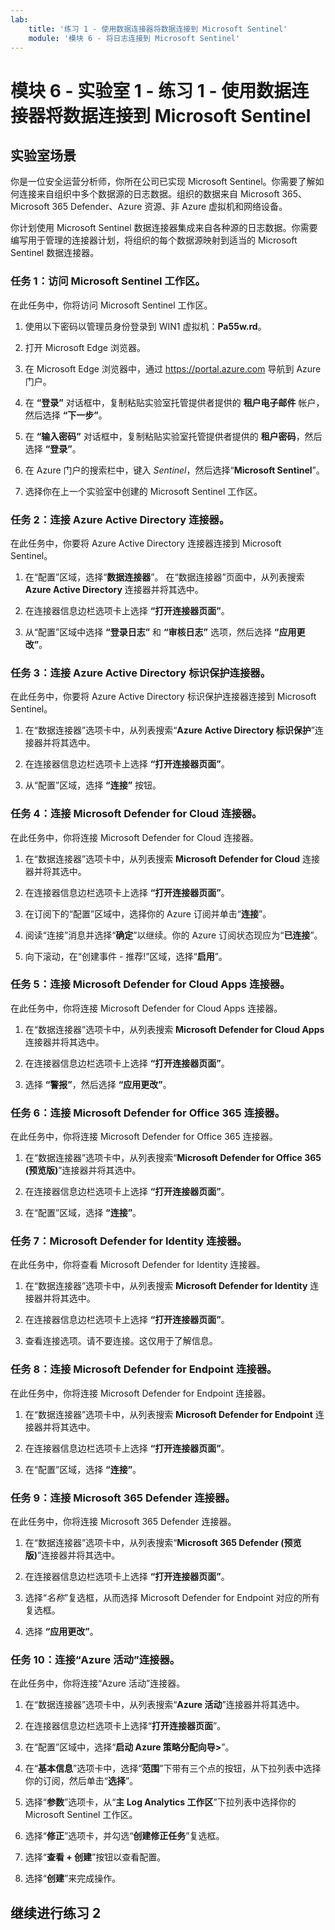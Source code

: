 ```yaml
---
lab:
    title: '练习 1 - 使用数据连接器将数据连接到 Microsoft Sentinel'
    module: '模块 6 - 将日志连接到 Microsoft Sentinel'
---
```


# 模块 6 - 实验室 1 - 练习 1 - 使用数据连接器将数据连接到 Microsoft Sentinel

## 实验室场景

你是一位安全运营分析师，你所在公司已实现 Microsoft Sentinel。你需要了解如何连接来自组织中多个数据源的日志数据。组织的数据来自 Microsoft 365、Microsoft 365 Defender、Azure 资源、非 Azure 虚拟机和网络设备。

你计划使用 Microsoft Sentinel 数据连接器集成来自各种源的日志数据。你需要编写用于管理的连接器计划，将组织的每个数据源映射到适当的 Microsoft Sentinel 数据连接器。


### 任务 1：访问 Microsoft Sentinel 工作区。

在此任务中，你将访问 Microsoft Sentinel 工作区。

1. 使用以下密码以管理员身份登录到 WIN1 虚拟机：**Pa55w.rd**。  

2. 打开 Microsoft Edge 浏览器。

3. 在 Microsoft Edge 浏览器中，通过 https://portal.azure.com 导航到 Azure 门户。

4. 在 **“登录”** 对话框中，复制粘贴实验室托管提供者提供的 **租户电子邮件** 帐户，然后选择 **“下一步”**。

5. 在 **“输入密码”** 对话框中，复制粘贴实验室托管提供者提供的 **租户密码**，然后选择 **“登录”**。

6. 在 Azure 门户的搜索栏中，键入 *Sentinel*，然后选择“**Microsoft Sentinel**”。

7. 选择你在上一个实验室中创建的 Microsoft Sentinel 工作区。


### 任务 2：连接 Azure Active Directory 连接器。

在此任务中，你要将 Azure Active Directory 连接器连接到 Microsoft Sentinel。

1. 在“配置”区域，选择“**数据连接器**”。  在“数据连接器”页面中，从列表搜索 **Azure Active Directory** 连接器并将其选中。

2. 在连接器信息边栏选项卡上选择 **“打开连接器页面”**。

3. 从“配置”区域中选择 **“登录日志”** 和 **“审核日志”** 选项，然后选择 **“应用更改”**。


### 任务 3：连接 Azure Active Directory 标识保护连接器。

在此任务中，你要将 Azure Active Directory 标识保护连接器连接到 Microsoft Sentinel。

1. 在“数据连接器”选项卡中，从列表搜索“**Azure Active Directory 标识保护**”连接器并将其选中。

2. 在连接器信息边栏选项卡上选择 **“打开连接器页面”**。

3. 从“配置”区域，选择 **“连接”** 按钮。


### 任务 4：连接 Microsoft Defender for Cloud 连接器。

在此任务中，你将连接 Microsoft Defender for Cloud 连接器。

1. 在“数据连接器”选项卡中，从列表搜索 **Microsoft Defender for Cloud** 连接器并将其选中。

2. 在连接器信息边栏选项卡上选择 **“打开连接器页面”**。

3. 在订阅下的“配置”区域中，选择你的 Azure 订阅并单击“**连接**”。

4. 阅读“连接”消息并选择“**确定**”以继续。你的 Azure 订阅状态现应为“**已连接**”。

5. 向下滚动，在“创建事件 - 推荐!”区域，选择“**启用**”。


### 任务 5：连接 Microsoft Defender for Cloud Apps 连接器。

在此任务中，你将连接 Microsoft Defender for Cloud Apps 连接器。

1. 在“数据连接器”选项卡中，从列表搜索 **Microsoft Defender for Cloud Apps** 连接器并将其选中。

2. 在连接器信息边栏选项卡上选择 **“打开连接器页面”**。

3. 选择 **“警报”**，然后选择 **“应用更改”**。


### 任务 6：连接 Microsoft Defender for Office 365 连接器。

在此任务中，你将连接 Microsoft Defender for Office 365 连接器。

1. 在“数据连接器”选项卡中，从列表搜索“**Microsoft Defender for Office 365 (预览版)**”连接器并将其选中。

2. 在连接器信息边栏选项卡上选择 **“打开连接器页面”**。

3. 在“配置”区域，选择 **“连接”**。


### 任务 7：Microsoft Defender for Identity 连接器。

在此任务中，你将查看 Microsoft Defender for Identity 连接器。

1. 在“数据连接器”选项卡中，从列表搜索 **Microsoft Defender for Identity** 连接器并将其选中。

2. 在连接器信息边栏选项卡上选择 **“打开连接器页面”**。

3. 查看连接选项。请不要连接。这仅用于了解信息。


### 任务 8：连接 Microsoft Defender for Endpoint 连接器。

在此任务中，你将连接 Microsoft Defender for Endpoint 连接器。

1. 在“数据连接器”选项卡中，从列表搜索 **Microsoft Defender for Endpoint** 连接器并将其选中。

2. 在连接器信息边栏选项卡上选择 **“打开连接器页面”**。

3. 在“配置”区域，选择 **“连接”**。


### 任务 9：连接 Microsoft 365 Defender 连接器。

在此任务中，你将连接 Microsoft 365 Defender 连接器。

1. 在“数据连接器”选项卡中，从列表搜索“**Microsoft 365 Defender (预览版)**”连接器并将其选中。

2. 在连接器信息边栏选项卡上选择 **“打开连接器页面”**。

3. 选择“*名称*”复选框，从而选择 Microsoft Defender for Endpoint 对应的所有复选框。

4. 选择 **“应用更改”**。


### 任务 10：连接“Azure 活动”连接器。

在此任务中，你将连接“Azure 活动”连接器。

1. 在“数据连接器”选项卡中，从列表搜索“**Azure 活动**”连接器并将其选中。

2. 在连接器信息边栏选项卡上选择“**打开连接器页面**”。

3. 在“配置”区域中，选择“**启动 Azure 策略分配向导>**”。

4. 在“**基本信息**”选项卡中，选择“**范围**”下带有三个点的按钮，从下拉列表中选择你的订阅，然后单击“**选择**”。

5. 选择“**参数**”选项卡，从“**主 Log Analytics 工作区**”下拉列表中选择你的 Microsoft Sentinel 工作区。

6. 选择“**修正**”选项卡，并勾选“**创建修正任务**”复选框。

7. 选择“**查看 + 创建**”按钮以查看配置。

8. 选择“**创建**”来完成操作。

## 继续进行练习 2
